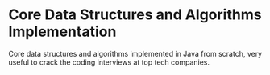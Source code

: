 # Core Data Structures and Algorithms Implementation

Core data structures and algorithms implemented in Java from scratch, very useful to crack the coding interviews at top tech companies.

